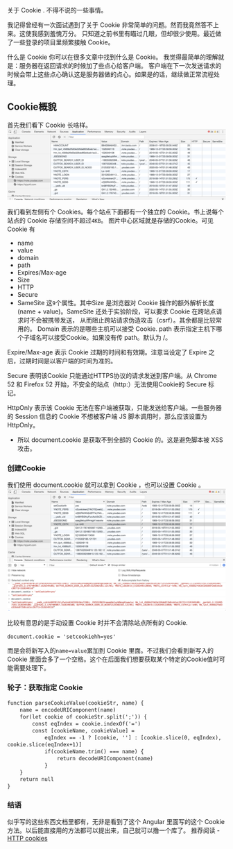 关于 Cookie . 不得不说的一些事情。

我记得曾经有一次面试遇到了关于 Cookie 非常简单的问题。然而我竟然答不上来。这使我感到羞愧万分。
只知道之前书里有瞄过几眼，但却很少使用。最近做了一些登录的项目里频繁接触 Cookie。

什么是 Cookie
你可以在很多文章中找到什么是 Cookie。 我觉得最简单的理解就是：服务器在返回请求的时候加了些点心给客户端。
客户端在下一次发送请求的时候会带上这些点心确认这是服务器做的点心。如果是的话，继续做正常流程处理。

## Cookie概貌
首先我们看下 Cookie 长啥样。
![cookie](https://github.com/Zaynex/Blog/blob/master/angular/snapshot/cookie.png?raw=true)

我们看到左侧有个 Cookies。每个站点下面都有一个独立的 Cookie。书上说每个站点的 Cookie 存储空间不超过`4KB`。
图片中心区域就是存储的Cookie。可见 Cookie 有
- name
- value
- domain
- path
- Expires/Max-age
- Size
- HTTP
- Secure
- SameSite
这`9`个属性。其中Size 是浏览器对 Cookie 操作的额外解析长度(name + value)。SameSite 还处于实验阶段，可以要求 Cookie 在跨站点请求时不会被携带发送， 从而阻止跨站请求伪造攻击（csrf）。其余都是比较常用的。
Domain 表示的是哪些主机可以接受 Cookie. path 表示指定主机下哪个子域名可以接受Cookie。如果没有传 path。默认为 /。

Expire/Max-age 表示 Cookie 过期的时间和有效期。注意当设定了 Expire 之后，过期时间是以客户端的时间为准的。

Secure 表明该Cookie 只能通过HTTPS协议的请求发送到客户端。从 Chrome 52 和 Firefox 52 开始，不安全的站点（http:）无法使用Cookie的 Secure 标记。

HttpOnly 表示该 Cookie 无法在客户端被获取，只能发送给客户端。一些服务器的 Session 信息的 Cookie 不想被客户端 JS 脚本调用时，那么应该设置为 HttpOnly。
* 所以 document.cookie 是获取不到全部的 Cookie 的。这是避免脚本被 XSS 攻击。

### 创建Cookie
我们使用 document.cookie 就可以拿到 Cookie ，也可以设置 Cookie 。
![document cookie](https://github.com/Zaynex/Blog/blob/master/angular/snapshot/documetcookie.png?raw=true)

比较有意思的是手动设置 Cookie 时并不会清除站点所有的 Cookie.
```
document.cookie = 'setcookiehh=yes'
```
而是会将新写入的`name=value`累加到 Cookie 里面。不过我们会看到新写入的 Cookie 里面会多了一个空格。这个在后面我们想要获取某个特定的Cookie值时可能需要处理下。


### 轮子：获取指定 Cookie
```
function parseCookieValue(cookieStr, name) {
	name = encodeURIComponent(name)
	for(let cookie of cookieStr.split(';')) {
		const eqIndex = cookie.indexOf('=')
		const [cookieName, cookieValue] = 
			eqIndex == -1 ? [cookie, ''] : [cookie.slice(0, eqIndex), cookie.slice(eqIndex+1)]
			if(cookieName.trim() === name) {
				return decodeURIComponent(name)
			}
	}
	return null
}
```

### 结语
似乎写的这些东西文档里都有，无非是看到了这个 Angular 里面写的这个 Cookie 方法。以后能直接用的方法都可以提出来，自己就可以撸一个库了。
推荐阅读 -[HTTP cookies](https://developer.mozilla.org/zh-CN/docs/Web/HTTP/Cookies)
